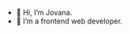 - 👋 Hi, I’m Jovana.
- 👀 I’m a frontend web developer.

<!---
jovanako/jovanako is a ✨ special ✨ repository because its `README.md` (this file) appears on your GitHub profile.
You can click the Preview link to take a look at your changes.
Setting up my ssh key
--->
